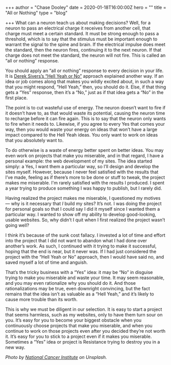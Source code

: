 +++
author = "Chase Dooley"
date = 2020-01-18T16:00:00Z
hero = ""
title = "All or Nothing"
type = "blog"

+++
What can a neuron teach us about making decisions? Well, for a neuron to pass an electrical charge it receives from another cell, that charge must meet a certain standard. It must be strong enough to pass a threshold, which is to say that the stimulus must be important enough to warrant the signal to the spine and brain. If the electrical impulse does meet the standard, then the neuron fires, continuing it to the next neuron. If that charge does not meet the standard, the neuron will not fire. This is called an “all or nothing” response.

You should apply an “all or nothing” response to every decision in your life. It is [Derek Sivers’s “Hell Yeah or No”](https://sivers.org/hellyeah "Derek Sivers: No “yes.” Either “HELL YEAH!” or “no.”") approach explained another way. If an idea or job comes along that makes you wildly excited about, in such a way that you might respond, “Hell Yeah,” then, you should do it. Else, if that thing gets a “Yes” response, then it’s a “No,” just as if that idea gets a “No” in the first place.

The point is to cut wasteful use of energy. The neuron doesn’t want to fire if it doesn’t have to, as that would waste its potential, causing the neuron time to recharge before it can fire again. This is to say that the neuron only wants to fire when it needs to. Likewise, if you agree to every Yes that comes your way, then you would waste your energy on ideas that won’t have a large impact compared to the Hell Yeah ideas. You only want to work on ideas that you absolutely want to.

To do otherwise is a waste of energy better spent on better ideas. You may even work on projects that make you miserable, and in that regard, I have a personal example: the web development of my sites. The idea started simply: a Yes, I want them a particular way, so I’ll design and develop the sites myself. However, because I never feel satisfied with the results that I’ve made, feeling as if there’s more to be done or stuff to tweak, the project makes me miserable. I'm rarely satisfied with the results I produced. I spent a year trying to produce something I was happy to publish, but I rarely did.

Having realized the project makes me miserable, I questioned my motives — why is it necessary that _I_ build my sites? It’s not. I was doing the project for personal goals so that I could say I did it myself since I wanted them a particular way. I wanted to show off my ability to develop good-looking, usable websites. So, why didn’t I quit when I first realized the project wasn’t going well?

I think it’s because of the sunk cost fallacy. I invested a lot of time and effort into the project that I did not want to abandon what I had done over another’s work. As such, I continued with it trying to make it successful, hoping that the end is near, but it never was. If I had just considered the project with the “Hell Yeah or No” approach, then I would have said no, and saved myself a lot of time and anguish.

That’s the tricky business with a “Yes” idea: it may be “No” in disguise trying to make you miserable and waste your time. It may seem reasonable, and you may even rationalize why you should do it. And those rationalizations may be true, even downright convincing, but the fact remains that the idea isn’t as valuable as a “Hell Yeah,” and it’s likely to cause more trouble than its worth.

This is why we must be diligent in our selection. It is easy to start a project that seems harmless, such as my websites, only to have them turn sour on you. It’s easy for you to become your biggest obstacle when you continuously choose projects that make you miserable, and when you continue to work on those projects even after you decided they’re not worth it. It’s easy for you to stick to a project even if it makes you miserable. Sometimes a “Yes” idea or project is Resistance trying to destroy you in a new way.

_Photo by_ [_National Cancer Institute_](https://unsplash.com/@nci "NCI on Unsplash") _on Unsplash._
